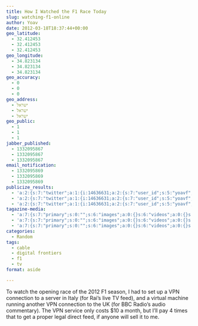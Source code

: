 ```yaml
---
title: How I Watched the F1 Race Today
slug: watching-f1-online
author: Yoav
date: 2012-03-18T18:37:44+00:00
geo_latitude:
  - 32.412453
  - 32.412453
  - 32.412453
geo_longitude:
  - 34.823134
  - 34.823134
  - 34.823134
geo_accuracy:
  - 0
  - 0
  - 0
geo_address:
  - ישראל
  - ישראל
  - ישראל
geo_public:
  - 1
  - 1
  - 1
jabber_published:
  - 1332095867
  - 1332095867
  - 1332095867
email_notification:
  - 1332095869
  - 1332095869
  - 1332095869
publicize_results:
  - 'a:2:{s:7:"twitter";a:1:{i:14636631;a:2:{s:7:"user_id";s:5:"yoavf";s:7:"post_id";s:18:"181449353616048131";}}s:2:"fb";a:1:{i:538874749;a:2:{s:7:"user_id";s:9:"538874749";s:7:"post_id";s:17:"10150748667309750";}}}'
  - 'a:2:{s:7:"twitter";a:1:{i:14636631;a:2:{s:7:"user_id";s:5:"yoavf";s:7:"post_id";s:18:"181449353616048131";}}s:2:"fb";a:1:{i:538874749;a:2:{s:7:"user_id";s:9:"538874749";s:7:"post_id";s:17:"10150748667309750";}}}'
  - 'a:2:{s:7:"twitter";a:1:{i:14636631;a:2:{s:7:"user_id";s:5:"yoavf";s:7:"post_id";s:18:"181449353616048131";}}s:2:"fb";a:1:{i:538874749;a:2:{s:7:"user_id";s:9:"538874749";s:7:"post_id";s:17:"10150748667309750";}}}'
tagazine-media:
  - 'a:7:{s:7:"primary";s:0:"";s:6:"images";a:0:{}s:6:"videos";a:0:{}s:11:"image_count";s:1:"0";s:6:"author";s:7:"6894686";s:7:"blog_id";s:8:"30234816";s:9:"mod_stamp";s:19:"2012-03-18 21:22:24";}'
  - 'a:7:{s:7:"primary";s:0:"";s:6:"images";a:0:{}s:6:"videos";a:0:{}s:11:"image_count";s:1:"0";s:6:"author";s:7:"6894686";s:7:"blog_id";s:8:"30234816";s:9:"mod_stamp";s:19:"2012-03-18 21:22:24";}'
  - 'a:7:{s:7:"primary";s:0:"";s:6:"images";a:0:{}s:6:"videos";a:0:{}s:11:"image_count";s:1:"0";s:6:"author";s:7:"6894686";s:7:"blog_id";s:8:"30234816";s:9:"mod_stamp";s:19:"2012-03-18 21:22:24";}'
categories:
  - Random
tags:
  - cable
  - digital frontiers
  - f1
  - tv
format: aside

---
```

To watch the opening race of the 2012 F1 season, I had to set up a VPN connection to a server in Italy (for Rai&#8217;s live TV feed), and a virtual machine running another VPN connection to the UK (for BBC Radio&#8217;s audio commentary). The VPN service only costs $10 a month, but I&#8217;ll pay 4 times that to get a proper legal direct feed, if anyone will sell it to me.